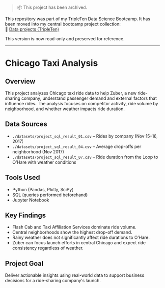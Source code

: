 > 📦 This project has been archived.

This repository was part of my TripleTen Data Science Bootcamp. It has been moved into my central bootcamp project collection:  
🔗 [Data projects (TripleTen)](https://github.com/littleteapot3/data-projects-tripleten)

This version is now read-only and preserved for reference.

----

# Chicago Taxi Analysis

## Overview

This project analyzes Chicago taxi ride data to help Zuber, a new ride-sharing company, understand passenger demand and external factors that influence rides. The analysis focuses on competitor activity, ride volume by neighborhood, and whether weather impacts ride duration.

## Data Sources

- `./datasets/project_sql_result_01.csv` – Rides by company (Nov 15–16, 2017)
- `./datasets/project_sql_result_04.csv` – Average drop-offs per neighborhood (Nov 2017)
- `./datasets/project_sql_result_07.csv` – Ride duration from the Loop to O’Hare with weather conditions

## Tools Used

- Python (Pandas, Plotly, SciPy)
- SQL (queries performed beforehand)
- Jupyter Notebook

## Key Findings

- Flash Cab and Taxi Affiliation Services dominate ride volume.
- Central neighborhoods show the highest drop-off demand.
- Rainy weather does not significantly affect ride durations to O’Hare.
- Zuber can focus launch efforts in central Chicago and expect ride consistency regardless of weather.

## Project Goal

Deliver actionable insights using real-world data to support business decisions for a ride-sharing company's launch.
